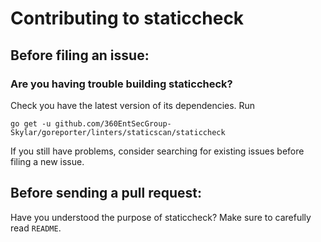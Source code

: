 # Contributing to staticcheck

## Before filing an issue:

### Are you having trouble building staticcheck?

Check you have the latest version of its dependencies. Run
```
go get -u github.com/360EntSecGroup-Skylar/goreporter/linters/staticscan/staticcheck
```
If you still have problems, consider searching for existing issues before filing a new issue.

## Before sending a pull request:

Have you understood the purpose of staticcheck? Make sure to carefully read `README`.
